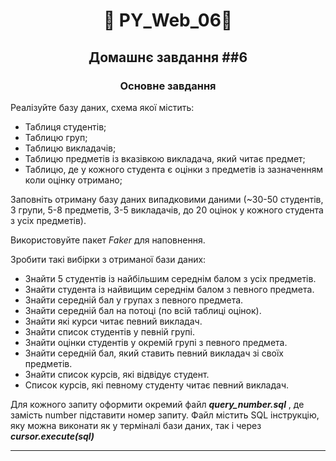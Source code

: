 #  <p align="center">:robot:  PY_Web_06:robot:  </p>

## <p align="center">Домашнє завдання ##6</p>

### <p align="center">Основне завдання</p>

  Реалізуйте базу даних, схема якої містить:
  - Таблиця студентів;
  - Таблицю груп;
  - Таблицю викладачів;
  - Таблицю предметів із вказівкою викладача, який читає предмет;
  - Таблицю, де у кожного студента є оцінки з предметів із зазначенням коли оцінку отримано;

Заповніть отриману базу даних випадковими даними (~30-50 студентів, 3 групи, 5-8 предметів, 3-5 викладачів, до 20 оцінок у кожного студента з усіх предметів). 

Використовуйте пакет _Faker_ для наповнення.

Зробити такі вибірки з отриманої бази даних:

- Знайти 5 студентів із найбільшим середнім балом з усіх предметів.
- Знайти студента із найвищим середнім балом з певного предмета.
- Знайти середній бал у групах з певного предмета.
- Знайти середній бал на потоці (по всій таблиці оцінок).
- Знайти які курси читає певний викладач.
- Знайти список студентів у певній групі.
- Знайти оцінки студентів у окремій групі з певного предмета.
- Знайти середній бал, який ставить певний викладач зі своїх предметів.
- Знайти список курсів, які відвідує студент.
- Список курсів, які певному студенту читає певний викладач.


Для кожного запиту оформити окремий файл ***query_number.sql*** , де замість number підставити номер запиту. Файл містить SQL інструкцію, яку можна виконати як у терміналі бази даних, так і через ***cursor.execute(sql)***

---
